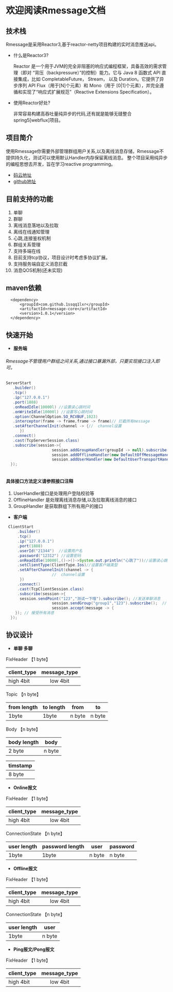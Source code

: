 # 欢迎阅读Rmessage文档

##  技术栈
Rmessage是采用Reactor3,基于reactor-netty项目构建的实时消息推送api。
 - 什么是Reactor3?
 
   Reactor 是一个用于JVM的完全非阻塞的响应式编程框架，具备高效的需求管理（即对 “背压（backpressure）”的控制）能力。它与 Java 8 函数式 API 直接集成，比如 CompletableFuture， Stream， 以及 Duration。它提供了异步序列 API Flux（用于[N]个元素）和 Mono（用于 [0|1]个元素），并完全遵循和实现了“响应式扩展规范”（Reactive Extensions Specification）。
 - 使用Reactor好处?
 
   非常容易构建高吞吐量纯异步的代码,还有就是能够无缝整合spring5[webflux]项目。

##  项目简介
使用Rmessage你需要外部管理群组用户关系,以及离线消息存储，Rmessage不提供持久化，测试可以使用默认Handler内存保留离线消息。
整个项目采用纯异步的编程思想去开发，旨在学习reactive programming。

- [码云地址](https://gitee.com/lxrzdy/Rmessage)
- [github地址](https://github.com/1ssqq1lxr/Rmessage)

##  目前支持的功能
1. 单聊
2. 群聊
3. 离线消息落地以及拉取
4. 离线在线通知管理
5. 心跳,连接鉴权机制
6. 群组关系管理
7. 支持多端在线
8. 目前支持tcp协议，项目设计时考虑多协议扩展。
9. 支持服务端自定义消息拦截
9. 消息QOS机制(还未实现)

## maven依赖
```maven
  <dependency>
      <groupId>com.github.1ssqq1lxr</groupId>
      <artifactId>rmessage-core</artifactId>
      <version>1.0.1</version>
  </dependency>

```


##  快速开始
- **服务端**
###### Rmessage不管理用户群组之间关系,通过接口暴漏外部，只要实现接口注入即可。

```java
ServerStart
   .builder()
   .tcp()
   .ip("127.0.0.1")
   .port(1888)
   .onReadIdle(10000l) //设置读心跳时间
   .onWriteIdle(10000l) //设置写心跳时间
   .option(ChannelOption.SO_RCVBUF,1023)
   .interceptor(frame -> frame,frame -> frame)// 拦截所有message
   .setAfterChannelInit(channel -> {//  channel设置
      })
   .connect()
   .cast(TcpServerSession.class)
   .subscribe(session->{
                    session.addGroupHandler(groupId -> null).subscribe();
                    session.addOfflineHandler(new DefaultOffMessageHandler()).subscribe();
                    session.addUserHandler(new DefaultUserTransportHandler());
  });



```
 #### 具体接口方法定义请参照接口注释

 1. UserHandler接口是处理用户登陆校验等
 2. OfflineHandler 是处理离线消息存储,以及拉取离线消息的接口
 3. GroupHandler 是获取群组下所有用户的接口
 

- **客户端**

```java
 ClientStart
     .builder()
     .tcp()
     .ip("127.0.0.1")
     .port(1888)
     .userId("21344")  //设置用户名
     .password("12312") //设置密码
     .onReadIdle(10000l,()->()->System.out.println("心跳了"))//设置读心跳,以及设置回调runner
     .setClientType(ClientType.Ios)//设置客户端类型
     .setAfterChannelInit(channel -> {
                    //  channel设置
      })
     .connect()
     .cast(TcpClientSession.class)
     .subscribe(session->{
      session.sendPoint("123","测试一下哦").subscribe(); //发送单聊消息
                    session.sendGroup("group1","123").subscribe();  // 发送群聊消息
                    session.accept(message -> {
    }); // 接受所有消息
  });
```
## 协议设计
- **单聊  多聊**
 
FixHeader  【1 byte】

| client_type |  message_type |
| --------   | :----:  |
|  high 4bit       |  low 4bit      |

 Topic     【n byte】

|  from length  |  to length  |  from   |   to |
| ------------ | ------------ | ------------ | ------------ |
|   1byte  |  1byte |  n byte  |    n byte |

 Body    【n byte】

| body length    | body |
| ------------- | ------------- |
| 2 byte  | n byte  |

| timstamp |
| ------------- |
| 8 byte    |


- **Online报文**

FixHeader  【1 byte】
   
   | client_type |  message_type |
   | --------   | :----:  |
   |  high 4bit       |  low 4bit      |

ConnectionState  【n byte】

|  user length  |  password length  |  user   |   password |
| ------------ | ------------ | ------------ | ------------ |
|   1byte  |  1byte |  n byte  |    n byte |


- **Offline报文**

FixHeader  【1 byte】
   
   | client_type |  message_type |
   | --------   | :----:  |
   |  high 4bit       |  low 4bit      |

ConnectionState  【n byte】

|  user length   |  user   |
| ------------ | ------------ | 
|   1byte   |  n byte  | 


- **Ping报文/Pong报文**

FixHeader  【1 byte】

| client_type |  message_type |
| --------   | :----:  |
|  high 4bit       |  low 4bit      |

